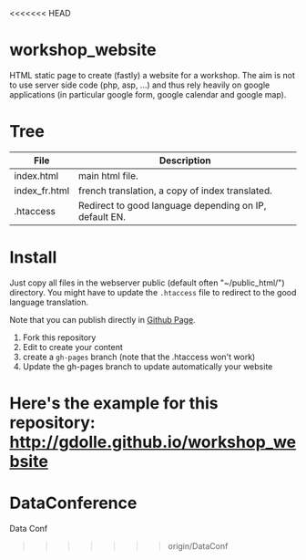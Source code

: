 <<<<<<< HEAD
# workshop_website

HTML static page to create (fastly) a website for a workshop.
The aim is not to use server side code (php, asp, ...) and thus rely
heavily on google applications (in particular google form,
google calendar and google map).

# Tree

File|   Description
--- | ---
index.html | main html file.
index_fr.html | french translation, a copy of index translated.
.htaccess | Redirect to good language depending on IP, default EN.


# Install

Just copy all files in the webserver public (default often "~/public_html/") directory. 
You might have to update the `.htaccess` file to redirect to the good language translation.

Note that you can publish directly in [Github Page](https://pages.github.com/).

1. Fork this repository
2. Edit to create your content
3. create a `gh-pages` branch (note that the .htaccess won't work)
4. Update the gh-pages branch to update automatically your website

Here's the example for this repository:
http://gdolle.github.io/workshop_website
=======
# DataConference
Data Conf
>>>>>>> origin/DataConf

